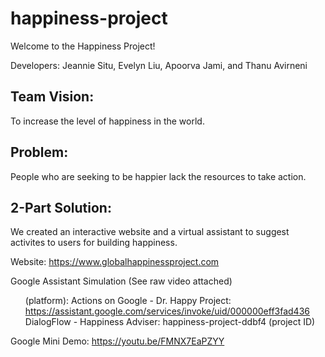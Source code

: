 # happiness-project

Welcome to the Happiness Project!

Developers: Jeannie Situ, Evelyn Liu, Apoorva Jami, and Thanu Avirneni

## Team Vision:
To increase the level of happiness in the world.

## Problem:
People who are seeking to be happier lack the resources to take action.

## 2-Part Solution:
We created an interactive website and a virtual assistant to suggest activites to users for building happiness.

Website: https://www.globalhappinessproject.com

Google Assistant Simulation (See raw video attached) <ul>
(platform): Actions on Google - Dr. Happy Project: https://assistant.google.com/services/invoke/uid/000000eff3fad436
DialogFlow - Happiness Adviser: happiness-project-ddbf4 (project ID) </ul>
<blockquote class="imgur-embed-pub" lang="en" data-id="FERyJIO"><a href="//imgur.com/FERyJIO"></a></blockquote><script async src="//s.imgur.com/min/embed.js" charset="utf-8"></script>

Google Mini Demo: https://youtu.be/FMNX7EaPZYY

